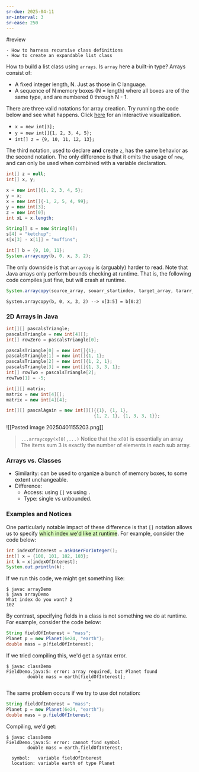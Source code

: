 ```yaml
---
sr-due: 2025-04-11
sr-interval: 3
sr-ease: 250
---
```


#review 

```Review
- How to harness recursive class definitions
- How to create an expandable list class
```

How to build a list class using `arrays`. Is `array` here a built-in type?
Arrays consist of:

- A fixed integer length, N. Just as those in C language.
- A sequence of N memory boxes (N = length) where all boxes are of the same type, and are numbered 0 through N - 1.

There are three valid notations for array creation. Try running the code below and see what happens. Click [here](http://pythontutor.com/iframe-embed.html#code=public%20class%20ArrayCreationDemo%20%7B%0A%20%20public%20static%20void%20main\(String%5B%5D%20args%29%20%7B%0A%20%20%20%20int%5B%5D%20x%3B%0A%20%20%20%20int%5B%5D%20y%3B%0A%20%20%20%20x%20%3D%20new%20int%5B3%5D%3B%0A%20%20%20%20y%20%3D%20new%20int%5B%5D%7B1,%202,%203,%204,%205%7D%3B%0A%20%20%20%20int%5B%5D%20z%20%3D%20%7B9,%2010,%2011,%2012,%2013%7D%3B%0A%09%7D%0A%7D&codeDivHeight=400&codeDivWidth=350&cumulative=false&curInstr=0&heapPrimitives=false&origin=opt-frontend.js&py=java&rawInputLstJSON=%5B%5D&textReferences=false) for an interactive visualization.
- `x = new int[3];`
- `y = new int[]{1, 2, 3, 4, 5};`
- `int[] z = {9, 10, 11, 12, 13};`

The third notation, used to declare **and** create `z`, has the same behavior as the second notation. The only difference is that it omits the usage of `new`, and can only be used when combined with a variable declaration.

```java
int[] z = null;
int[] x, y;

x = new int[]{1, 2, 3, 4, 5};
y = x;
x = new int[]{-1, 2, 5, 4, 99};
y = new int[3];
z = new int[0];
int xL = x.length;

String[] s = new String[6];
s[4] = "ketchup";
s[x[3] - x[1]] = "muffins";

int[] b = {9, 10, 11};
System.arraycopy(b, 0, x, 3, 2);
```

The only downside is that `arraycopy` is (arguably) harder to read. Note that Java arrays only perform bounds checking at runtime. That is, the following code compiles just fine, but will crash at runtime.

```java
System.arraycopy(source_array, souarr_startindex, target_array, tararr_startindex, itemsSum)
```
`System.arraycopy(b, 0, x, 3, 2) --> x[3:5] = b[0:2]`
### 2D Arrays in Java

```java
int[][] pascalsTriangle;
pascalsTriangle = new int[4][];
int[] rowZero = pascalsTriangle[0];

pascalsTriangle[0] = new int[]{1};
pascalsTriangle[1] = new int[]{1, 1};
pascalsTriangle[2] = new int[]{1, 2, 1};
pascalsTriangle[3] = new int[]{1, 3, 3, 1};
int[] rowTwo = pascalsTriangle[2];
rowTwo[1] = -5;

int[][] matrix;
matrix = new int[4][];
matrix = new int[4][4];

int[][] pascalAgain = new int[][]{{1}, {1, 1},
                                 {1, 2, 1}, {1, 3, 3, 1}};
```

![[Pasted image 20250401155203.png]]

>`...arraycopy(x[0],...)` Notice that the `x[0]` is essentially an array
>The items sum 3 is exactly the number of elements in each sub array.

### Arrays vs. Classes

- Similarity: can be used to organize a bunch of memory boxes, to some extent unchangeable.
- Difference: 
	- Access: using `[]` vs using `.`
	- Type: single vs unbounded.

### Examples and Notices

One particularly notable impact of these difference is that `[]` notation allows us to specify <span style="background:#d3f8b6">which index we'd like at runtime</span>. For example, consider the code below:

```java
int indexOfInterest = askUserForInteger();
int[] x = {100, 101, 102, 103};
int k = x[indexOfInterest];
System.out.println(k);
```

If we run this code, we might get something like:
```
$ javac arrayDemo
$ java arrayDemo
What index do you want? 2
102
```

By contrast, specifying fields in a class is not something we do at runtime. For example, consider the code below:

```java
String fieldOfInterest = "mass";
Planet p = new Planet(6e24, "earth");
double mass = p[fieldOfInterest];
```

If we tried compiling this, we'd get a syntax error.

```
$ javac classDemo
FieldDemo.java:5: error: array required, but Planet found
        double mass = earth[fieldOfInterest];        
                               ^
```
The same problem occurs if we try to use dot notation:

```java
String fieldOfInterest = "mass";
Planet p = new Planet(6e24, "earth");
double mass = p.fieldOfInterest;
```
Compiling, we'd get:

```
$ javac classDemo
FieldDemo.java:5: error: cannot find symbol
        double mass = earth.fieldOfInterest;        
                           ^
  symbol:   variable fieldOfInterest
  location: variable earth of type Planet
```














